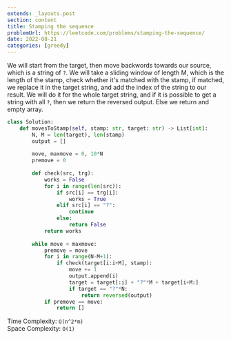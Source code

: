 ```yaml
---
extends: _layouts.post
section: content
title: Stamping the sequence
problemUrl: https://leetcode.com/problems/stamping-the-sequence/
date: 2022-08-21
categories: [greedy]
---
```


We will start from the target, then move backwords towards our source, which is a string of `?`. We will take a sliding window of length M, which is the length of the stamp, check whether it's matched with the stamp, if matched, we replace it in the target string, and add the index of the string to our result. We will do it for the whole target string, and if it is possible to get a string with all `?`, then we return the reversed output. Else we return and empty array.

```python
class Solution:
    def movesToStamp(self, stamp: str, target: str) -> List[int]:
        N, M = len(target), len(stamp)
        output = []
        
        move, maxmove = 0, 10*N
        premove = 0
        
        def check(src, trg):
            works = False
            for i in range(len(src)):
                if src[i] == trg[i]:
                    works = True
                elif src[i] == "?":
                    continue
                else:
                    return False
            return works
        
        while move < maxmove:
            premove = move
            for i in range(N-M+1):
                if check(target[i:i+M], stamp):
                    move += 1
                    output.append(i)
                    target = target[:i] + "?"*M + target[i+M:]
                    if target == "?"*N:
                        return reversed(output)
            if premove == move:
                return []
```

Time Complexity: `O(n^2*m)` <br/>
Space Complexity: `O(1)`